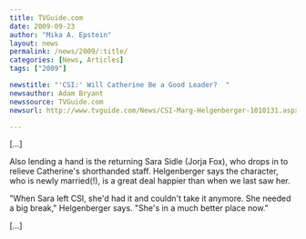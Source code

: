 ```yaml
---
title: TVGuide.com
date: 2009-09-23
author: "Mika A. Epstein"
layout: news
permalink: /news/2009/:title/
categories: [News, Articles]
tags: ["2009"]

newstitle: "'CSI:' Will Catherine Be a Good Leader?  "
newsauthor: Adam Bryant  
newssource: TVGuide.com  
newsurl: http://www.tvguide.com/News/CSI-Marg-Helgenberger-1010131.aspx  

---
```


[...]

Also lending a hand is the returning Sara Sidle (Jorja Fox), who drops in to relieve Catherine's shorthanded staff. Helgenberger says the character, who is newly married(!), is a great deal happier than when we last saw her.

"When Sara left CSI, she'd had it and couldn't take it anymore. She needed a big break," Helgenberger says. "She's in a much better place now."

[...]  
